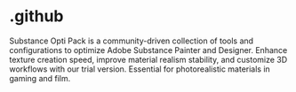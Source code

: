 # .github
Substance Opti Pack is a community-driven collection of tools and configurations to optimize Adobe Substance Painter and Designer. Enhance texture creation speed, improve material realism stability, and customize 3D workflows with our trial version. Essential for photorealistic materials in gaming and film.
